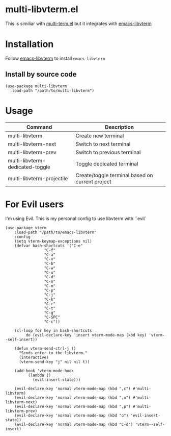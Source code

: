 # multi-libvterm.el

This is similiar with [multi-term.el](https://github.com/milkypostman/multi-term) but it integrates with [emacs-libvterm](https://github.com/akermu/emacs-libvterm)

# Installation

Follow [emacs-libvterm](https://github.com/akermu/emacs-libvterm) to install `emacs-libvterm`

## Install by source code

```
(use-package multi-libvterm
  :load-path "/path/to/multi-libvterm")
```

# Usage

| Command                         | Description                                     |
|---------------------------------|-------------------------------------------------|
| multi-libvterm                  | Create new terminal                             |
| multi-libvterm-next             | Switch to next terminal                         |
| multi-libvterm-prev             | Switch to previous terminal                     |
| multi-libvterm-dedicated-toggle | Toggle dedicated terminal                       |
| multi-libvterm-projectile       | Create/toggle terminal based on current project |

# For Evil users

I'm using Evil. This is my personal config to use libvterm with ``evil`


```elisp
(use-package vterm
	:load-path "/path/to/emacs-libvterm"
	:config
	(setq vterm-keymap-exceptions nil)
	(defvar bash-shortcuts '("C-e"
				 "C-f"
				 "C-a"
				 "C-v"
				 "C-b"
				 "C-w"
				 "C-u"
				 "C-d"
				 "C-n"
				 "C-m"
				 "C-p"
				 "C-j"
				 "C-k"
				 "C-r"
				 "C-t"
				 "C-g"
				 "C-SPC"
				 "C-c"))

	(cl-loop for key in bash-shortcuts
		 do (evil-declare-key 'insert vterm-mode-map (kbd key) 'vterm--self-insert))

	(defun vterm-send-ctrl-j ()
	  "Sends enter to the libvterm."
	  (interactive)
	  (vterm-send-key "j" nil nil t))

	(add-hook 'vterm-mode-hook
		  (lambda ()
		    (evil-insert-state)))

	(evil-declare-key 'normal vterm-mode-map (kbd ",c") #'multi-libvterm)
	(evil-declare-key 'normal vterm-mode-map (kbd ",n") #'multi-libvterm-next)
	(evil-declare-key 'normal vterm-mode-map (kbd ",p") #'multi-libvterm-prev)
	(evil-declare-key 'normal vterm-mode-map (kbd "o") 'evil-insert-state))
	(evil-declare-key 'normal vterm-mode-map (kbd "C-d") 'vterm--self-insert)
```
